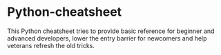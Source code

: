 # Python-cheatsheet
This Python cheatsheet tries to provide basic reference for beginner and advanced developers, lower the entry barrier for newcomers and help veterans refresh the old tricks.
